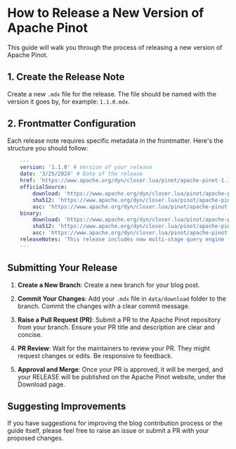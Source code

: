 # How to Release a New Version of Apache Pinot

This guide will walk you through the process of releasing a new version of Apache Pinot.

## 1. Create the Release Note

Create a new `.mdx` file for the release. The file should be named with the version it goes by, for example: `1.1.0.mdx`.

## 2. Frontmatter Configuration

Each release note requires specific metadata in the frontmatter. Here's the structure you should follow:

```yaml
    ---
    version: '1.1.0' # Version of your release
    date: '3/25/2024' # Date of the release
    href: 'https://www.apache.org/dyn/closer.lua/pinot/apache-pinot-1.1.0/apache-pinot-1.1.0-bin.tar.gz?action=download' # Example
    officialSource:
        download: 'https://www.apache.org/dyn/closer.lua/pinot/apache-pinot-1.1.0/apache-pinot-1.1.0-src.tar.gz?action=download' # Example
        sha512: 'https://www.apache.org/dyn/closer.lua/pinot/apache-pinot-1.1.0/apache-pinot-1.1.0-src.tar.gz.sha512?action=download' # Example
        asc: 'https://www.apache.org/dyn/closer.lua/pinot/apache-pinot-1.1.0/apache-pinot-1.1.0-src.tar.gz.asc?action=download' # Example
    binary:
        download: 'https://www.apache.org/dyn/closer.lua/pinot/apache-pinot-1.1.0/apache-pinot-1.1.0-bin.tar.gz?action=download' # Example
        sha512: 'https://www.apache.org/dyn/closer.lua/pinot/apache-pinot-1.1.0/apache-pinot-1.1.0-bin.tar.gz.sha512?action=download' # Example
        asc: 'https://www.apache.org/dyn/closer.lua/pinot/apache-pinot-1.1.0/apache-pinot-1.1.0-bin.tar.gz.asc?action=download' # Example
    releaseNotes: 'This release includes new multi-stage query engine features, enhancements, and bug fixes.' # Release Note Example
    ---
```

## Submitting Your Release

1. **Create a New Branch**: Create a new branch for your blog post.

2. **Commit Your Changes**: Add your `.mdx` file in `data/download` folder to the branch. Commit the changes with a clear commit message.

3. **Raise a Pull Request (PR)**: Submit a PR to the Apache Pinot repository from your branch. Ensure your PR title and description are clear and concise.

4. **PR Review**: Wait for the maintainers to review your PR. They might request changes or edits. Be responsive to feedback.

5. **Approval and Merge**: Once your PR is approved, it will be merged, and your RELEASE will be published on the Apache Pinot website, under the Download page.

## Suggesting Improvements

If you have suggestions for improving the blog contribution process or the guide itself, please feel free to raise an issue or submit a PR with your proposed changes.
